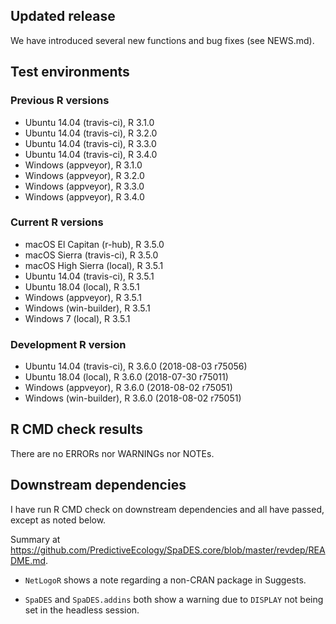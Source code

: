 ## Updated release

We have introduced several new functions and bug fixes (see NEWS.md).

## Test environments

### Previous R versions
* Ubuntu 14.04     (travis-ci), R 3.1.0
* Ubuntu 14.04     (travis-ci), R 3.2.0
* Ubuntu 14.04     (travis-ci), R 3.3.0
* Ubuntu 14.04     (travis-ci), R 3.4.0
* Windows           (appveyor), R 3.1.0
* Windows           (appveyor), R 3.2.0
* Windows           (appveyor), R 3.3.0
* Windows           (appveyor), R 3.4.0

### Current R versions
* macOS El Capitan     (r-hub), R 3.5.0 
* macOS Sierra     (travis-ci), R 3.5.0
* macOS High Sierra    (local), R 3.5.1
* Ubuntu 14.04     (travis-ci), R 3.5.1
* Ubuntu 18.04         (local), R 3.5.1
* Windows           (appveyor), R 3.5.1
* Windows        (win-builder), R 3.5.1
* Windows 7            (local), R 3.5.1

### Development R version
* Ubuntu 14.04     (travis-ci), R 3.6.0 (2018-08-03 r75056)
* Ubuntu 18.04         (local), R 3.6.0 (2018-07-30 r75011)
* Windows           (appveyor), R 3.6.0 (2018-08-02 r75051)
* Windows        (win-builder), R 3.6.0 (2018-08-02 r75051)

## R CMD check results

There are no ERRORs nor WARNINGs nor NOTEs.

## Downstream dependencies

I have run R CMD check on downstream dependencies and all have passed, except as noted below.

Summary at https://github.com/PredictiveEcology/SpaDES.core/blob/master/revdep/README.md.

* `NetLogoR` shows a note regarding a non-CRAN package in Suggests.

* `SpaDES` and `SpaDES.addins` both show a warning due to `DISPLAY` not being set in the headless session.
